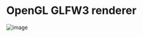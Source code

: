 # OpenGL GLFW3 renderer
![image](https://github.com/AleMar21430/OpenGL/assets/99276653/affa7bdc-657e-46dd-8552-9f825592f361)
